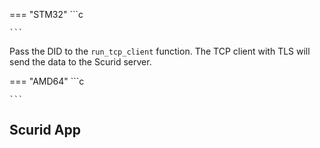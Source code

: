 

=== "STM32"
    ```c

    ```

Pass the DID to the `run_tcp_client` function.
The TCP client with TLS will send the data to the Scurid server.

=== "AMD64"
    ```c

    ```

## Scurid App